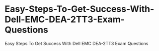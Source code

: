 # Easy-Steps-To-Get-Success-With-Dell-EMC-DEA-2TT3-Exam-Questions
Easy Steps To Get Success With Dell EMC DEA-2TT3 Exam Questions

